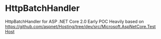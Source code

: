 # HttpBatchHandler
HttpBatchHandler for  ASP .NET Core 2.0
Early POC
Heavily based on https://github.com/aspnet/Hosting/tree/dev/src/Microsoft.AspNetCore.TestHost
